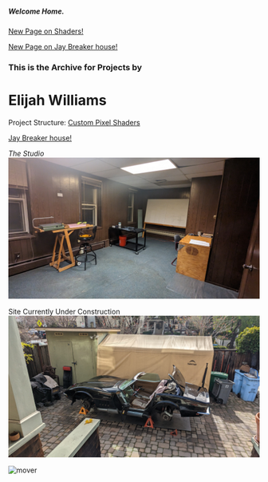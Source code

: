 ##### Welcome Home.

[New Page on Shaders!](shader.md)

[New Page on Jay Breaker house!](projects/JayBreakerHouse.MD)

### This is the Archive for Projects by
# Elijah Williams  

Project Structure:
[Custom Pixel Shaders](shader.md)

[Jay Breaker house!](projects/JayBreakerHouse.MD)

*The Studio*
![My Image](projects/images/albatross/albatross1.jpg)

Site Currently Under Construction
![car guy](projects/images/car/carguy.jpg)

![mover](https://user-images.githubusercontent.com/31259842/210905310-f632e9c5-a51d-4a68-9253-e30ed8598a27.gif)
